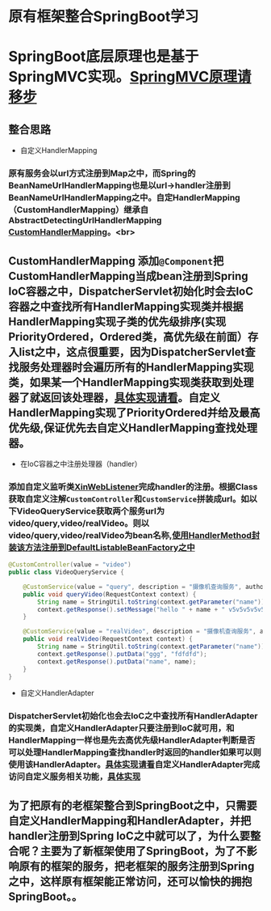 # 原有框架整合SpringBoot学习
# SpringBoot底层原理也是基于SpringMVC实现。[SpringMVC原理请移步](https://note.youdao.com/share/?id=6b38408f9e21444057368247833a91c7&type=note#/)
## 整合思路
- 自定义HandlerMapping
### 原有服务会以url方式注册到Map之中，而Spring的BeanNameUrlHandlerMapping也是以url->handler注册到BeanNameUrlHandlerMapping之中。自定HandlerMapping（CustomHandlerMapping）继承自AbstractDetectingUrlHandlerMapping [CustomHandlerMapping](https://github.com/lucky-xin/xin-springboot/blob/master/src/main/java/com/xin/springboot/web/servlet/handler/CustomHandlerMapping.java)。\<br>
## CustomHandlerMapping 添加`@Component`把CustomHandlerMapping当成bean注册到Spring IoC容器之中，DispatcherServlet初始化时会去IoC容器之中查找所有HandlerMapping实现类并根据HandlerMapping实现子类的优先级排序(实现PriorityOrdered，Ordered类，高优先级在前面）存入list之中，这点很重要，因为DispatcherServlet查找服务处理器时会遍历所有的HandlerMapping实现类，如果某一个HandlerMapping实现类获取到处理器了就返回该处理器，[具体实现请看](https://note.youdao.com/share/?id=6b38408f9e21444057368247833a91c7&type=note#/)。自定义HandlerMapping实现了PriorityOrdered并给及最高优先级,保证优先去自定义HandlerMapping查找处理器。
- 在IoC容器之中注册处理器（handler）
### 添加自定义监听类[XinWebListener](https://github.com/lucky-xin/xin-springboot/blob/master/src/main/java/com/xin/springboot/web/listenner/XinWebListener.java)完成handler的注册。根据Class获取自定义注解`CustomController`和`CustomService`拼装成url。如以下VideoQueryService获取两个服务url为video/query,video/realVideo。则以video/query,video/realVideo为bean名称,[使用HandlerMethod封装该方法注册到DefaultListableBeanFactory之中](https://github.com/lucky-xin/xin-springboot/blob/master/src/main/java/com/xin/springboot/web/method/BeanNameUrlRegisterHepper.java)
```java
@CustomController(value = "video")
public class VideoQueryService {

    @CustomService(value = "query", description = "摄像机查询服务", author = "lcx", since = "1.0", isLog = true)
    public void queryVideo(RequestContext context) {
        String name = StringUtil.toString(context.getParameter("name"));
        context.getResponse().setMessage("hello " + name + " v5v5v5v5v5");
    }

    @CustomService(value = "realVideo", description = "摄像机查询服务", author = "lcx", since = "1.0", isLog = true)
    public void realVideo(RequestContext context) {
        String name = StringUtil.toString(context.getParameter("name"));
        context.getResponse().putData("ggg", "fdfdfd");
        context.getResponse().putData("name", name);
    }
}

```
- 自定义HandlerAdapter
### DispatcherServlet初始化也会去IoC之中查找所有HandlerAdapter的实现类，自定义HandlerAdapter只要注册到IoC就可用，和HandlerMapping一样也是先去高优先级HandlerAdapter判断是否可以处理HandlerMapping查找handler时返回的handler如果可以则使用该HandlerAdapter。[具体实现请看](https://note.youdao.com/share/?id=6b38408f9e21444057368247833a91c7&type=note#/)自定义HandlerAdapter完成访问自定义服务相关功能，[具体实现](https://github.com/lucky-xin/xin-springboot/blob/master/src/main/java/com/xin/springboot/web/servlet/CustomHandlerAdapter.java)

## 为了把原有的老框架整合到SpringBoot之中，只需要自定义HandlerMapping和HandlerAdapter，并把handler注册到Spring IoC之中就可以了，为什么要整合呢？主要为了新框架使用了SpringBoot，为了不影响原有的框架的服务，把老框架的服务注册到Spring之中，这样原有框架能正常访问，还可以愉快的拥抱SpringBoot。。

